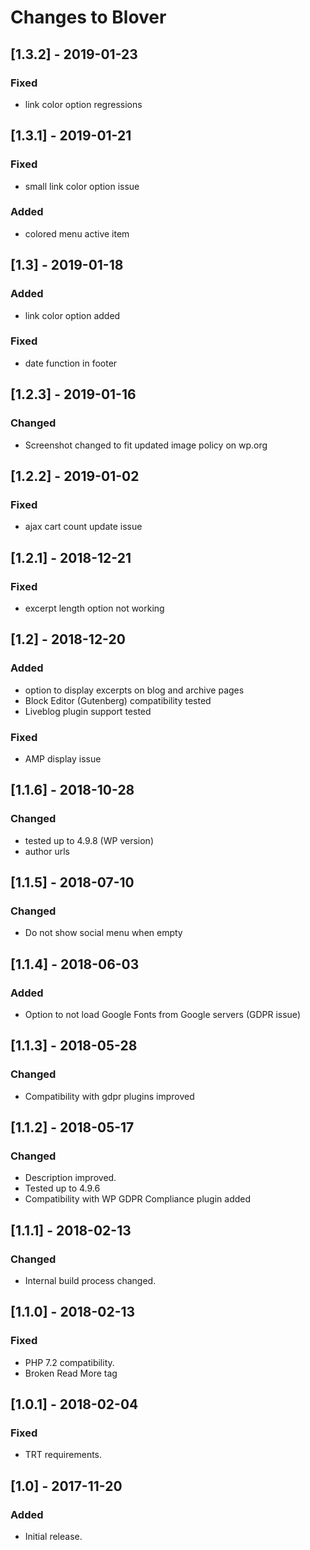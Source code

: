 # Changes to Blover

## [1.3.2] - 2019-01-23

### Fixed
- link color option regressions

## [1.3.1] - 2019-01-21

### Fixed
- small link color option issue

### Added
- colored menu active item

## [1.3] - 2019-01-18

### Added
- link color option added

### Fixed
- date function in footer

## [1.2.3] - 2019-01-16

### Changed
- Screenshot changed to fit updated image policy on wp.org

## [1.2.2] - 2019-01-02

### Fixed
- ajax cart count update issue

## [1.2.1] - 2018-12-21

### Fixed
- excerpt length option not working

## [1.2] - 2018-12-20

### Added
- option to display excerpts on blog and archive pages
- Block Editor (Gutenberg) compatibility tested
- Liveblog plugin support tested

### Fixed
- AMP display issue

## [1.1.6] - 2018-10-28

### Changed
- tested up to 4.9.8 (WP version)
- author urls

## [1.1.5] - 2018-07-10

### Changed
- Do not show social menu when empty

## [1.1.4] - 2018-06-03

### Added
- Option to not load Google Fonts from Google servers (GDPR issue)

## [1.1.3] - 2018-05-28

### Changed
- Compatibility with gdpr plugins improved

## [1.1.2] - 2018-05-17

### Changed
- Description improved.
- Tested up to 4.9.6
- Compatibility with WP GDPR Compliance plugin added

## [1.1.1] - 2018-02-13

### Changed
- Internal build process changed.

## [1.1.0] - 2018-02-13

### Fixed
- PHP 7.2 compatibility.
- Broken Read More tag

## [1.0.1] - 2018-02-04

### Fixed
- TRT requirements.

## [1.0] - 2017-11-20

### Added
- Initial release.
